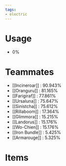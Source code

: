 ```yaml
---
tags:
- electric
---
```

# Usage
- 0%
# Teammates
- [[Incineroar]] : 90.943%
- [[Oranguru]] : 81.165%
- [[Farigiraf]] : 77.861%
- [[Ursaluna]] : 75.647%
- [[Sinistcha]] : 75.612%
- [[Rillaboom]] : 17.364%
- [[Glimmora]] : 15.215%
- [[Landorus]] : 15.176%
- [[Wo-Chien]] : 15.176%
- [[Iron Bundle]] : 5.425%
- [[Armarouge]] : 5.325%
# Items